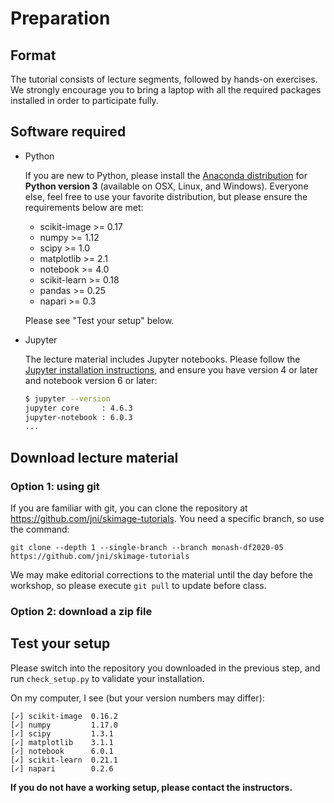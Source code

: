 # Preparation

## Format

The tutorial consists of lecture segments, followed by hands-on
exercises.  We strongly encourage you to bring a laptop with all the
required packages installed in order to participate fully.

## Software required

- Python

  If you are new to Python, please install the
  [Anaconda distribution](https://www.anaconda.com/distribution/) for
  **Python version 3** (available on OSX, Linux, and Windows).
  Everyone else, feel free to use your favorite distribution, but
  please ensure the requirements below are met:

  - scikit-image >= 0.17
  - numpy >= 1.12
  - scipy >= 1.0
  - matplotlib >= 2.1
  - notebook >= 4.0
  - scikit-learn >= 0.18
  - pandas >= 0.25
  - napari >= 0.3

  Please see "Test your setup" below.

- Jupyter

  The lecture material includes Jupyter notebooks.  Please follow the
  [Jupyter installation instructions](http://jupyter.readthedocs.io/en/latest/install.html),
  and ensure you have version 4 or later and notebook version 6 or later:

  ```bash
  $ jupyter --version
  jupyter core     : 4.6.3
  jupyter-notebook : 6.0.3
  ...
  ```

## Download lecture material


### Option 1: using git

If you are familiar with git, you can clone the repository at
https://github.com/jni/skimage-tutorials. You need a specific branch,
so use the command:

```
git clone --depth 1 --single-branch --branch monash-df2020-05 https://github.com/jni/skimage-tutorials
```

We may make editorial corrections to the material until the day before
the workshop, so please execute `git pull` to update before class.

### Option 2: download a zip file



## Test your setup

Please switch into the repository you downloaded in the previous step,
and run `check_setup.py` to validate your installation.

On my computer, I see (but your version numbers may differ):

```
[✓] scikit-image  0.16.2
[✓] numpy         1.17.0
[✓] scipy         1.3.1
[✓] matplotlib    3.1.1
[✓] notebook      6.0.1
[✓] scikit-learn  0.21.1
[✓] napari        0.2.6
```

**If you do not have a working setup, please contact the instructors.**
